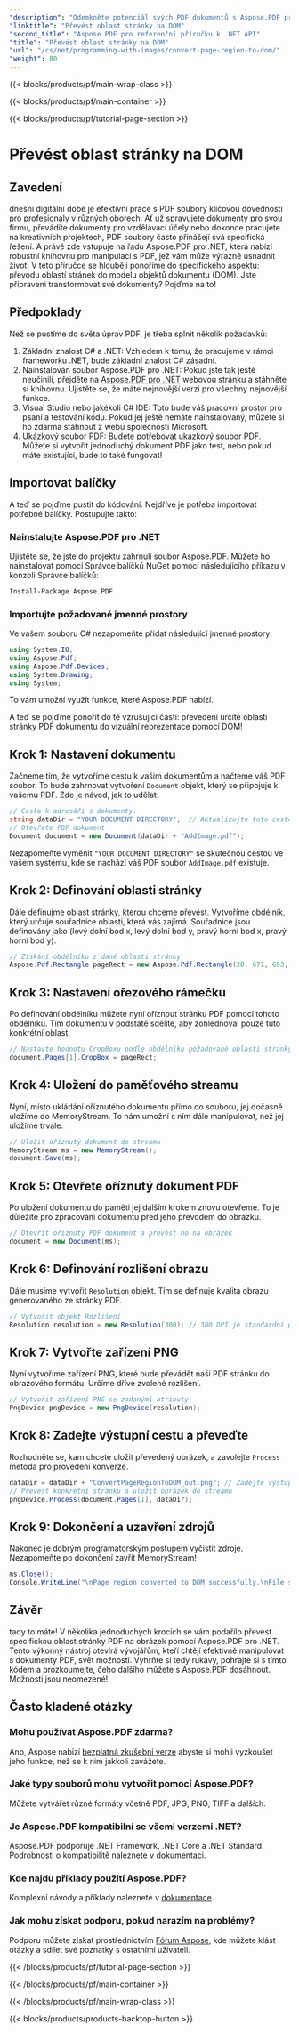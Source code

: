 ```yaml
---
"description": "Odemkněte potenciál svých PDF dokumentů s Aspose.PDF pro .NET. Převeďte oblasti PDF na obrázky a vylepšete si pracovní postup."
"linktitle": "Převést oblast stránky na DOM"
"second_title": "Aspose.PDF pro referenční příručku k .NET API"
"title": "Převést oblast stránky na DOM"
"url": "/cs/net/programming-with-images/convert-page-region-to-dom/"
"weight": 80
---
```


{{< blocks/products/pf/main-wrap-class >}}

{{< blocks/products/pf/main-container >}}

{{< blocks/products/pf/tutorial-page-section >}}

# Převést oblast stránky na DOM

## Zavedení

dnešní digitální době je efektivní práce s PDF soubory klíčovou dovedností pro profesionály v různých oborech. Ať už spravujete dokumenty pro svou firmu, převádíte dokumenty pro vzdělávací účely nebo dokonce pracujete na kreativních projektech, PDF soubory často přinášejí svá specifická řešení. A právě zde vstupuje na řadu Aspose.PDF pro .NET, která nabízí robustní knihovnu pro manipulaci s PDF, jež vám může výrazně usnadnit život. V této příručce se hlouběji ponoříme do specifického aspektu: převodu oblastí stránek do modelu objektů dokumentu (DOM). Jste připraveni transformovat své dokumenty? Pojďme na to!

## Předpoklady

Než se pustíme do světa úprav PDF, je třeba splnit několik požadavků:
1. Základní znalost C# a .NET: Vzhledem k tomu, že pracujeme v rámci frameworku .NET, bude základní znalost C# zásadní.
2. Nainstalován soubor Aspose.PDF pro .NET: Pokud jste tak ještě neučinili, přejděte na [Aspose.PDF pro .NET](https://releases.aspose.com/pdf/net/) webovou stránku a stáhněte si knihovnu. Ujistěte se, že máte nejnovější verzi pro všechny nejnovější funkce.
3. Visual Studio nebo jakékoli C# IDE: Toto bude váš pracovní prostor pro psaní a testování kódu. Pokud jej ještě nemáte nainstalovaný, můžete si ho zdarma stáhnout z webu společnosti Microsoft.
4. Ukázkový soubor PDF: Budete potřebovat ukázkový soubor PDF. Můžete si vytvořit jednoduchý dokument PDF jako test, nebo pokud máte existující, bude to také fungovat!

## Importovat balíčky

A teď se pojďme pustit do kódování. Nejdříve je potřeba importovat potřebné balíčky. Postupujte takto:

### Nainstalujte Aspose.PDF pro .NET
Ujistěte se, že jste do projektu zahrnuli soubor Aspose.PDF. Můžete ho nainstalovat pomocí Správce balíčků NuGet pomocí následujícího příkazu v konzoli Správce balíčků:
```bash
Install-Package Aspose.PDF
```

### Importujte požadované jmenné prostory
Ve vašem souboru C# nezapomeňte přidat následující jmenné prostory:
```csharp
using System.IO;
using Aspose.Pdf;
using Aspose.Pdf.Devices;
using System.Drawing;
using System;
```

To vám umožní využít funkce, které Aspose.PDF nabízí.

A teď se pojďme ponořit do té vzrušující části: převedení určité oblasti stránky PDF dokumentu do vizuální reprezentace pomocí DOM!

## Krok 1: Nastavení dokumentu
Začneme tím, že vytvoříme cestu k vašim dokumentům a načteme váš PDF soubor. To bude zahrnovat vytvoření `Document` objekt, který se připojuje k vašemu PDF. Zde je návod, jak to udělat:

```csharp
// Cesta k adresáři s dokumenty.
string dataDir = "YOUR DOCUMENT DIRECTORY";  // Aktualizujte toto cestou k adresáři
// Otevřete PDF dokument
Document document = new Document(dataDir + "AddImage.pdf");
```

Nezapomeňte vyměnit `"YOUR DOCUMENT DIRECTORY"` se skutečnou cestou ve vašem systému, kde se nachází váš PDF soubor `AddImage.pdf` existuje.

## Krok 2: Definování oblasti stránky
Dále definujme oblast stránky, kterou chceme převést. Vytvoříme obdélník, který určuje souřadnice oblasti, která vás zajímá. Souřadnice jsou definovány jako (levý dolní bod x, levý dolní bod y, pravý horní bod x, pravý horní bod y).

```csharp
// Získání obdélníku z dané oblasti stránky
Aspose.Pdf.Rectangle pageRect = new Aspose.Pdf.Rectangle(20, 671, 693, 1125);
```

## Krok 3: Nastavení ořezového rámečku
Po definování obdélníku můžete nyní oříznout stránku PDF pomocí tohoto obdélníku. Tím dokumentu v podstatě sdělíte, aby zohledňoval pouze tuto konkrétní oblast.

```csharp
// Nastavte hodnotu CropBoxu podle obdélníku požadované oblasti stránky
document.Pages[1].CropBox = pageRect;
```

## Krok 4: Uložení do paměťového streamu
Nyní, místo ukládání oříznutého dokumentu přímo do souboru, jej dočasně uložíme do MemoryStream. To nám umožní s ním dále manipulovat, než jej uložíme trvale.

```csharp
// Uložit oříznutý dokument do streamu
MemoryStream ms = new MemoryStream();
document.Save(ms);
```

## Krok 5: Otevřete oříznutý dokument PDF
Po uložení dokumentu do paměti jej dalším krokem znovu otevřeme. To je důležité pro zpracování dokumentu před jeho převodem do obrázku.

```csharp
// Otevřít oříznutý PDF dokument a převést ho na obrázek
document = new Document(ms);
```

## Krok 6: Definování rozlišení obrazu
Dále musíme vytvořit `Resolution` objekt. Tím se definuje kvalita obrazu generovaného ze stránky PDF.

```csharp
// Vytvořit objekt Rozlišení
Resolution resolution = new Resolution(300); // 300 DPI je standardní pro kvalitu tisku
```

## Krok 7: Vytvořte zařízení PNG
Nyní vytvoříme zařízení PNG, které bude převádět naši PDF stránku do obrazového formátu. Určíme dříve zvolené rozlišení.

```csharp
// Vytvořit zařízení PNG se zadanými atributy
PngDevice pngDevice = new PngDevice(resolution);
```

## Krok 8: Zadejte výstupní cestu a převeďte
Rozhodněte se, kam chcete uložit převedený obrázek, a zavolejte `Process` metoda pro provedení konverze.

```csharp
dataDir = dataDir + "ConvertPageRegionToDOM_out.png"; // Zadejte výstupní soubor
// Převést konkrétní stránku a uložit obrázek do streamu
pngDevice.Process(document.Pages[1], dataDir);
```

## Krok 9: Dokončení a uzavření zdrojů
Nakonec je dobrým programátorským postupem vyčistit zdroje. Nezapomeňte po dokončení zavřít MemoryStream!

```csharp
ms.Close();
Console.WriteLine("\nPage region converted to DOM successfully.\nFile saved at " + dataDir);
```

## Závěr

tady to máte! V několika jednoduchých krocích se vám podařilo převést specifickou oblast stránky PDF na obrázek pomocí Aspose.PDF pro .NET. Tento výkonný nástroj otevírá vývojářům, kteří chtějí efektivně manipulovat s dokumenty PDF, svět možností. Vyhrňte si tedy rukávy, pohrajte si s tímto kódem a prozkoumejte, čeho dalšího můžete s Aspose.PDF dosáhnout. Možnosti jsou neomezené!

## Často kladené otázky

### Mohu používat Aspose.PDF zdarma?  
Ano, Aspose nabízí [bezplatná zkušební verze](https://releases.aspose.com/) abyste si mohli vyzkoušet jeho funkce, než se k nim jakkoli zavážete.

### Jaké typy souborů mohu vytvořit pomocí Aspose.PDF?  
Můžete vytvářet různé formáty včetně PDF, JPG, PNG, TIFF a dalších. 

### Je Aspose.PDF kompatibilní se všemi verzemi .NET?  
Aspose.PDF podporuje .NET Framework, .NET Core a .NET Standard. Podrobnosti o kompatibilitě naleznete v dokumentaci.

### Kde najdu příklady použití Aspose.PDF?  
Komplexní návody a příklady naleznete v [dokumentace](https://reference.aspose.com/pdf/net/).

### Jak mohu získat podporu, pokud narazím na problémy?  
Podporu můžete získat prostřednictvím [Fórum Aspose](https://forum.aspose.com/c/pdf/10), kde můžete klást otázky a sdílet své poznatky s ostatními uživateli.

{{< /blocks/products/pf/tutorial-page-section >}}

{{< /blocks/products/pf/main-container >}}

{{< /blocks/products/pf/main-wrap-class >}}

{{< blocks/products/products-backtop-button >}}